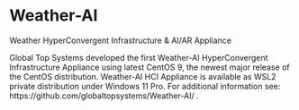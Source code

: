 # Weather-AI
<!-- wp:paragraph -->
<p>Weather HyperConvergent Infrastructure & AI/AR Appliance</p>
<!-- /wp:paragraph -->

<!-- wp:paragraph {"align":"justify"} -->
<p class="has-text-align-justify">Global Top Systems developed the first Weather-AI HyperConvergent Infrastructure Appliance using latest CentOS 9, the newest major release of the CentOS distribution. Weather-AI HCI Appliance is available as WSL2 private distribution under Windows 11 Pro. For additional information see: https://github.com/globaltopsystems/Weather-AI/ . </p>
<!-- /wp:paragraph -->
